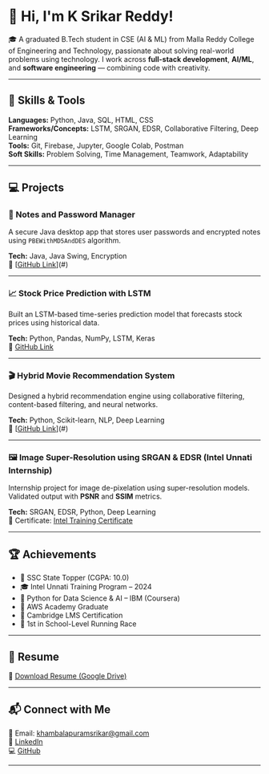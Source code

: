 # 👋 Hi, I'm K Srikar Reddy!

🎓 A graduated B.Tech student in CSE (AI & ML) from Malla Reddy College of Engineering and Technology, passionate about solving real-world problems using technology. I work across **full-stack development**, **AI/ML**, and **software engineering** — combining code with creativity.

---

## 🚀 Skills & Tools

**Languages:** Python, Java, SQL, HTML, CSS  
**Frameworks/Concepts:** LSTM, SRGAN, EDSR, Collaborative Filtering, Deep Learning  
**Tools:** Git, Firebase, Jupyter, Google Colab, Postman  
**Soft Skills:** Problem Solving, Time Management, Teamwork, Adaptability

---

## 💻 Projects

### 🔐 Notes and Password Manager
A secure Java desktop app that stores user passwords and encrypted notes using `PBEWithMD5AndDES` algorithm.

**Tech:** Java, Java Swing, Encryption  
🔗 [[GitHub Link](https://github.com/Srikar1718/Password-Manager-Java.git)](#)

---

### 📈 Stock Price Prediction with LSTM
Built an LSTM-based time-series prediction model that forecasts stock prices using historical data.

**Tech:** Python, Pandas, NumPy, LSTM, Keras  
🔗 [GitHub Link](#)

---

### 🎬 Hybrid Movie Recommendation System
Designed a hybrid recommendation engine using collaborative filtering, content-based filtering, and neural networks.

**Tech:** Python, Scikit-learn, NLP, Deep Learning  
🔗 [[GitHub Link](https://github.com/Srikar1718/Hybrid_recommendation_system.git)](#)

---

### 🖼️ Image Super-Resolution using SRGAN & EDSR (Intel Unnati Internship)
Internship project for image de-pixelation using super-resolution models. Validated output with **PSNR** and **SSIM** metrics.

**Tech:** SRGAN, EDSR, Python, Deep Learning  
📄 Certificate: [Intel Training Certificate](#)

---

## 🏆 Achievements

- 🥇 SSC State Topper (CGPA: 10.0)
- 🎓 Intel Unnati Training Program – 2024  
- 📜 Python for Data Science & AI – IBM (Coursera)  
- 📜 AWS Academy Graduate  
- 🏅 Cambridge LMS Certification  
- 🏃 1st in School-Level Running Race  

---

## 📄 Resume

📄 [Download Resume (Google Drive)](https://drive.google.com/your-resume-link)

---

## 📬 Connect with Me

📧 Email: khambalapuramsrikar@gmail.com  
🔗 [LinkedIn](https://linkedin.com/in/srikar-reddy-3b101135b)  
💻 [GitHub](https://github.com/Srikar1718/Srikar1718)

---
